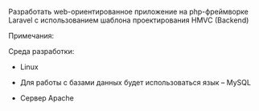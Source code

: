 Разработать web-ориентированное приложение на php-фреймворке Laravel с использованием шаблона проектирования HMVC (Backend)

Примечания:

Среда разработки:

- Linux

- Для работы с базами данных будет использоваться язык – MySQL

- Сервер Apache
